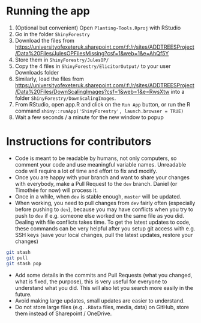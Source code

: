 # Running the app
1. (Optional but convenient) Open `Planting-Tools.Rproj` with RStudio
2. Go in the folder `ShinyForestry`
3. Download the files from https://universityofexeteruk.sharepoint.com/:f:/r/sites/ADDTREESProject/Data%20Files/JulesOPFilesMissing?csf=1&web=1&e=AhQf5Y
4. Store them in `ShinyForestry/JulesOP/`
5. Copy the 4 files in `ShinyForestry/ElicitorOutput/` to your user Downloads folder
6. Similarly, load the files from https://universityofexeteruk.sharepoint.com/:f:/r/sites/ADDTREESProject/Data%20Files/DownScalingImages?csf=1&web=1&e=RwsXtw into a folder `ShinyForestry/DownScalingImages`.
7. From RStudio, open app.R and click on the `Run App` button, or run the R command `shiny::runApp('ShinyForestry', launch.browser = TRUE)`
8. Wait a few seconds / a minute for the new window to popup

# Instructions for contributors
- Code is meant to be readable by humans, not only computers, so comment your code and use meaningful variable names. Unreadable code will require a lot of time and effort to fix and modify.
- Once you are happy with your branch and want to share your changes with everybody, make a Pull Request to the `dev` branch. Daniel (or Timothée for now) will process it.
- Once in a while, when `dev` is stable enough, `master` will be updated.
- When working, you need to pull changes from `dev` fairly often (especially before pushing to `dev`), because you may have conflicts when you try to push to `dev` if e.g. someone else worked on the same file as you did. Dealing with file conflicts takes time.
To get the latest updates to code, these commands can be very helpful after you setup git access with e.g. SSH keys (save your local changes, pull the latest updates, restore your changes)
```sh
git stash
git pull
git stash pop
```
- Add some details in the commits and Pull Requests (what you changed, what is fixed, the purpose), this is very useful for everyone to understand what you did. This will also let you search more easily in the future.
- Avoid making large updates, small updates are easier to understand.
- Do not store large files (e.g. `.RData` files, media, data) on GitHub, store them instead of Sharepoint / OneDrive.
